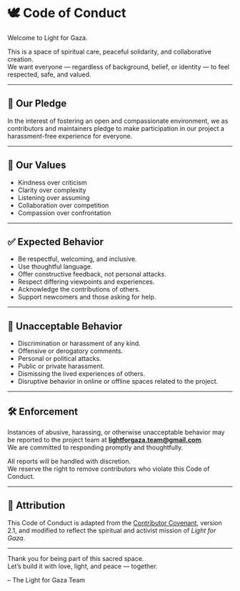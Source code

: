 # 🕊️ Code of Conduct

Welcome to Light for Gaza.

This is a space of spiritual care, peaceful solidarity, and collaborative creation.  
We want everyone — regardless of background, belief, or identity — to feel respected, safe, and valued.

---

## 🌟 Our Pledge

In the interest of fostering an open and compassionate environment, we as contributors and maintainers pledge to make participation in our project a harassment-free experience for everyone.

---

## 💛 Our Values

- Kindness over criticism
- Clarity over complexity
- Listening over assuming
- Collaboration over competition
- Compassion over confrontation

---

## ✅ Expected Behavior

- Be respectful, welcoming, and inclusive.
- Use thoughtful language.
- Offer constructive feedback, not personal attacks.
- Respect differing viewpoints and experiences.
- Acknowledge the contributions of others.
- Support newcomers and those asking for help.

---

## 🚫 Unacceptable Behavior

- Discrimination or harassment of any kind.
- Offensive or derogatory comments.
- Personal or political attacks.
- Public or private harassment.
- Dismissing the lived experiences of others.
- Disruptive behavior in online or offline spaces related to the project.

---

## 🛠 Enforcement

Instances of abusive, harassing, or otherwise unacceptable behavior may be reported to the project team at **lightforgaza.team@gmail.com**.  
We are committed to responding promptly and thoughtfully.

All reports will be handled with discretion.  
We reserve the right to remove contributors who violate this Code of Conduct.

---

## 📜 Attribution

This Code of Conduct is adapted from the [Contributor Covenant](https://www.contributor-covenant.org), version 2.1, and modified to reflect the spiritual and activist mission of *Light for Gaza*.

---

Thank you for being part of this sacred space.  
Let’s build it with love, light, and peace — together.

– The Light for Gaza Team
